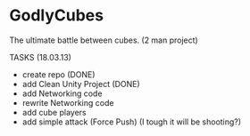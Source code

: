 GodlyCubes
==========

The ultimate battle between cubes. (2 man project)

TASKS (18.03.13)

- create repo (DONE)
- add Clean Unity Project (DONE)
- add Networking code
- rewrite Networking code
- add cube players
- add simple attack (Force Push) (I tough it will be shooting?)